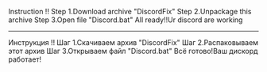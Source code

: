 Instruction !!
Step 1.Download archive "DiscordFix"
Step 2.Unpackage this archive
Step 3.Open file "Discord.bat"
All ready!!Ur discord are working
________________________________
Инструкция !!
Шаг 1.Скачиваем архив "DiscordFix"
Шаг 2.Распаковываем этот архив
Шаг 3.Открываем файл "Discord.bat"
Всё готово!Ваш дискорд работает!
